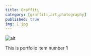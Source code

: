 ```yaml
---
title: Graffiti
category: [graffiti,art,photography]
published: true
img: 1.jpg
---
```

![alt](/assets/img/videos/1.jpg)

This is portfolio item number __1__